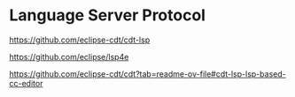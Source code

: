 # Language Server Protocol
https://github.com/eclipse-cdt/cdt-lsp

https://github.com/eclipse/lsp4e

https://github.com/eclipse-cdt/cdt?tab=readme-ov-file#cdt-lsp-lsp-based-cc-editor